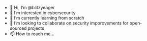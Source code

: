 - 👋 Hi, I’m @blitzyeager
- 👀 I’m interested in cybersecurity
- 🌱 I’m currently learning from scratch
- 💞️ I’m looking to collaborate on security imporovements for open-sourced projects
- 📫 How to reach me...

<!---
blitzyeager/blitzyeager is a ✨ special ✨ repository because its `README.md` (this file) appears on your GitHub profile.
You can click the Preview link to take a look at your changes.
--->
